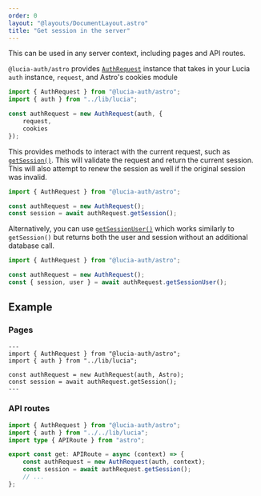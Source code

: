 ```yaml
---
order: 0
layout: "@layouts/DocumentLayout.astro"
title: "Get session in the server"
---
```


This can be used in any server context, including pages and API routes.

`@lucia-auth/astro` provides [`AuthRequest`](/astro/api-reference/server-api#authrequest) instance that takes in your Lucia `auth` instance, `request`, and Astro's cookies module

```ts
import { AuthRequest } from "@lucia-auth/astro";
import { auth } from "../lib/lucia";

const authRequest = new AuthRequest(auth, {
	request,
	cookies
});
```

This provides methods to interact with the current request, such as [`getSession()`](/astro/api-reference/server-api#getsession). This will validate the request and return the current session. This will also attempt to renew the session as well if the original session was invalid.

```ts
import { AuthRequest } from "@lucia-auth/astro";

const authRequest = new AuthRequest();
const session = await authRequest.getSession();
```

Alternatively, you can use [`getSessionUser()`](/astro/api-reference/server-api#getsessionuser) which works similarly to `getSession()` but returns both the user and session without an additional database call.

```ts
import { AuthRequest } from "@lucia-auth/astro";

const authRequest = new AuthRequest();
const { session, user } = await authRequest.getSessionUser();
```

## Example

### Pages

```astro
---
import { AuthRequest } from "@lucia-auth/astro";
import { auth } from "../lib/lucia";

const authRequest = new AuthRequest(auth, Astro);
const session = await authRequest.getSession();
---
```

### API routes

```ts
import { AuthRequest } from "@lucia-auth/astro";
import { auth } from "../../lib/lucia";
import type { APIRoute } from "astro";

export const get: APIRoute = async (context) => {
	const authRequest = new AuthRequest(auth, context);
	const session = await authRequest.getSession();
	// ...
};
```
